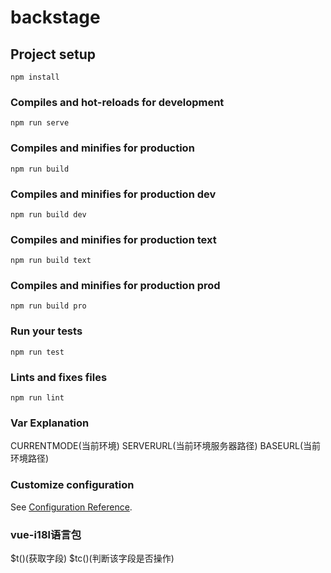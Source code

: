# backstage

## Project setup
```
npm install
```

### Compiles and hot-reloads for development
```
npm run serve
```

### Compiles and minifies for production
```
npm run build
```

### Compiles and minifies for production dev
```
npm run build dev
```

### Compiles and minifies for production text
```
npm run build text
```

### Compiles and minifies for production prod
```
npm run build pro
```

### Run your tests
```
npm run test
```

### Lints and fixes files
```
npm run lint
```

### Var Explanation
CURRENTMODE(当前环境)
SERVERURL(当前环境服务器路径)
BASEURL(当前环境路径)

### Customize configuration
See [Configuration Reference](https://cli.vuejs.org/config/).


### vue-i18l语言包
$t()(获取字段)
$tc()(判断该字段是否操作)